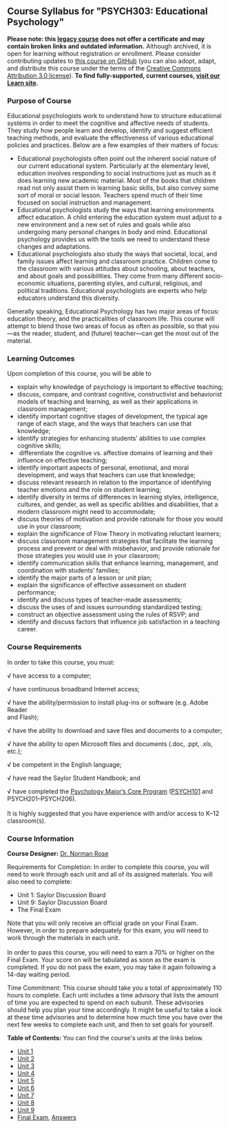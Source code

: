 Course Syllabus for "PSYCH303: Educational Psychology"
------------------------------------------------------

**Please note: this [legacy course](https://sayloracademy.zendesk.com/hc/en-us/articles/206089967) does not offer a certificate and may contain 
broken links and outdated information.** Although archived, it is open 
for learning without registration or enrollment. Please consider contributing 
updates to [this course on GitHub](https://github.com/saylordotorg/course_psych303) 
(you can also adopt, adapt, and distribute this course under the terms of 
the [Creative Commons Attribution 3.0 license](http://creativecommons.org/licenses/by/3.0/)). **To find fully-supported, current courses, [visit our 
Learn site](https://learn.saylor.org).**

### Purpose of Course

Educational psychologists work to understand how to structure
educational systems in order to meet the cognitive and affective needs
of students. They study how people learn and develop, identify and
suggest efficient teaching methods, and evaluate the effectiveness of
various educational policies and practices. Below are a few examples of
their matters of focus:
-   Educational psychologists often point out the inherent social nature
    of our current educational system. Particularly at the elementary
    level, education involves responding to social instructions just as
    much as it does learning new academic material. Most of the books
    that children read not only assist them in learning basic skills,
    but also convey some sort of moral or social lesson. Teachers spend
    much of their time focused on social instruction and management.
-   Educational psychologists study the ways that learning environments
    affect education. A child entering the education system must adjust
    to a new environment and a new set of rules and goals while also
    undergoing many personal changes in body and mind. Educational
    psychology provides us with the tools we need to understand these
    changes and adaptations.
-   Educational psychologists also study the ways that societal, local,
    and family issues affect learning and classroom practice. Children
    come to the classroom with various attitudes about schooling, about
    teachers, and about goals and possibilities. They come from many
    different socio-economic situations, parenting styles, and cultural,
    religious, and political traditions. Educational psychologists are
    experts who help educators understand this diversity.

Generally speaking, Educational Psychology has two major areas of focus:
education theory, and the practicalities of classroom life. This course
will attempt to blend those two areas of focus as often as possible, so
that you—as the reader, student, and (future) teacher—can get the most
out of the material.

### Learning Outcomes

Upon completion of this course, you will be able to

-   explain why knowledge of psychology is important to effective
    teaching;
-   discuss, compare, and contrast cognitive, constructivist and
    behaviorist models of teaching and learning, as well as their
    applications in classroom management;
-   identify important cognitive stages of development, the typical age
    range of each stage, and the ways that teachers can use that
    knowledge;
-   identify strategies for enhancing students’ abilities to use complex
    cognitive skills;
-    differentiate the cognitive vs. affective domains of learning and
    their influence on effective teaching;
-   identify important aspects of personal, emotional, and moral
    development, and ways that teachers can use that knowledge;
-   discuss relevant research in relation to the importance of
    identifying teacher emotions and the role on student learning;
-   identify diversity in terms of differences in learning styles,
    intelligence, cultures, and gender, as well as specific abilities
    and disabilities, that a modern classroom might need to accommodate;
-   discuss theories of motivation and provide rationale for those you
    would use in your classroom;
-   explain the significance of Flow Theory in motivating reluctant
    learners;
-   discuss classroom management strategies that facilitate the learning
    process and prevent or deal with misbehavior, and provide rationale
    for those strategies you would use in your classroom;
-   identify communication skills that enhance learning, management, and
    coordination with students’ families;
-   identify the major parts of a lesson or unit plan;
-   explain the significance of effective assessment on student
    performance;
-   identify and discuss types of teacher-made assessments;
-   discuss the uses of and issues surrounding standardized testing;
-   construct an objective assessment using the rules of RSVP; and
-   identify and discuss factors that influence job satisfaction in a
    teaching career.

### Course Requirements

In order to take this course, you must:  
  
 √ have access to a computer;  
  
 √ have continuous broadband Internet access;  
  
 √ have the ability/permission to install plug-ins or software (e.g.
Adobe Reader    
 and Flash);  
  
 √ have the ability to download and save files and documents to a
computer;  
  
 √ have the ability to open Microsoft files and documents (.doc, .ppt,
.xls, etc.);  
  
 √ be competent in the English language;  
  
 √ have read the Saylor Student Handbook; and  
  
 √ have completed the [Psychology Major’s Core
Program](http://www.saylor.org/majors/psychology/) ([PSYCH101](http://www.saylor.org/courses/psych101/) and  
 PSYCH201–PSYCH206).  
    
 It is highly suggested that you have experience with and/or access to
K–12 classroom(s).

### Course Information

**Course Designer:** [Dr. Norman
Rose](http://www.saylor.org/faculty-o-t/#DrNormanRose)  
  
 Requirements for Completion: In order to complete this course, you will
need to work through each unit and all of its assigned materials. You
will also need to complete:

-   Unit 1: Saylor Discussion Board
-   Unit 9: Saylor Discussion Board
-   The Final Exam

Note that you will only receive an official grade on your Final Exam.
However, in order to prepare adequately for this exam, you will need to
work through the materials in each unit.  
    
 In order to pass this course, you will need to earn a 70% or higher on
the Final Exam. Your score on will be tabulated as soon as the exam is
completed. If you do not pass the exam, you may take it again following
a 14-day waiting period.  
  
 Time Commitment: This course should take you a total of approximately
110 hours to complete. Each unti includes a time advisory that lists the
amount of time you are expected to spend on each subunit. These
advisories should help you plan your time accordingly. It might be
useful to take a look at these time advisories and to determine how much
time you have over the next few weeks to complete each unit, and then to
set goals for yourself.

**Table of Contents:** You can find the course's units at the links below.

- [Unit 1](https://legacy.saylor.org/psych303/Unit01/)
- [Unit 2](https://legacy.saylor.org/psych303/Unit02/)
- [Unit 3](https://legacy.saylor.org/psych303/Unit03/)
- [Unit 4](https://legacy.saylor.org/psych303/Unit04/)
- [Unit 5](https://legacy.saylor.org/psych303/Unit05/)
- [Unit 6](https://legacy.saylor.org/psych303/Unit06/)
- [Unit 7](https://legacy.saylor.org/psych303/Unit07/)
- [Unit 8](https://legacy.saylor.org/psych303/Unit08/)
- [Unit 9](https://legacy.saylor.org/psych303/Unit09/)
- [Final Exam](http://saylordotorg.github.io/LegacyExams/PSYCH/PSYCH303/PSYCH303-FinalExam.html), [Answers](http://saylordotorg.github.io/LegacyExams/PSYCH/PSYCH303/PSYCH303-FinalExam-Answers.html)
